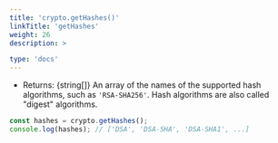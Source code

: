 ```yaml
---
title: 'crypto.getHashes()'
linkTitle: 'getHashes'
weight: 26
description: >

type: 'docs'
---
```


<!-- YAML
added: v0.9.3
-->

- Returns: {string[]} An array of the names of the supported hash algorithms,
  such as `'RSA-SHA256'`. Hash algorithms are also called "digest" algorithms.

```js
const hashes = crypto.getHashes();
console.log(hashes); // ['DSA', 'DSA-SHA', 'DSA-SHA1', ...]
```
